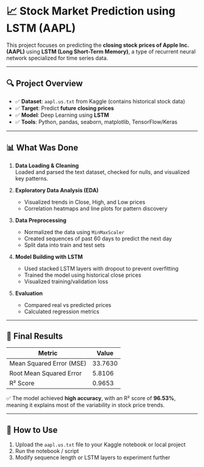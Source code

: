 
# 📈 Stock Market Prediction using LSTM (AAPL)

This project focuses on predicting the **closing stock prices of Apple Inc. (AAPL)** using **LSTM (Long Short-Term Memory)**, a type of recurrent neural network specialized for time series data.

---

## 🔍 Project Overview

- ✅ **Dataset**: `aapl.us.txt` from Kaggle (contains historical stock data)
- ✅ **Target**: Predict **future closing prices**
- ✅ **Model**: Deep Learning using **LSTM**
- ✅ **Tools**: Python, pandas, seaborn, matplotlib, TensorFlow/Keras

---

## 📊 What Was Done

1. **Data Loading & Cleaning**  
   Loaded and parsed the text dataset, checked for nulls, and visualized key patterns.

2. **Exploratory Data Analysis (EDA)**  
   - Visualized trends in Close, High, and Low prices  
   - Correlation heatmaps and line plots for pattern discovery

3. **Data Preprocessing**  
   - Normalized the data using `MinMaxScaler`  
   - Created sequences of past 60 days to predict the next day  
   - Split data into train and test sets

4. **Model Building with LSTM**  
   - Used stacked LSTM layers with dropout to prevent overfitting  
   - Trained the model using historical close prices  
   - Visualized training/validation loss

5. **Evaluation**  
   - Compared real vs predicted prices  
   - Calculated regression metrics

---

## 🧪 Final Results

| Metric                     | Value   |
|---------------------------|---------|
| Mean Squared Error (MSE)  | 33.7630 |
| Root Mean Squared Error   | 5.8106  |
| R² Score                  | 0.9653  |

✅ The model achieved **high accuracy**, with an R² score of **96.53%**, meaning it explains most of the variability in stock price trends.

---

## 📁 How to Use

1. Upload the `aapl.us.txt` file to your Kaggle notebook or local project  
2. Run the notebook / script  
3. Modify sequence length or LSTM layers to experiment further



